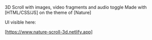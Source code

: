 3D Scroll with images, video fragments and audio toggle
Made with [HTML/CSS/JS] on the theme of [Nature]

UI visible here:

[https://www.nature-scroll-3d.netlify.app]